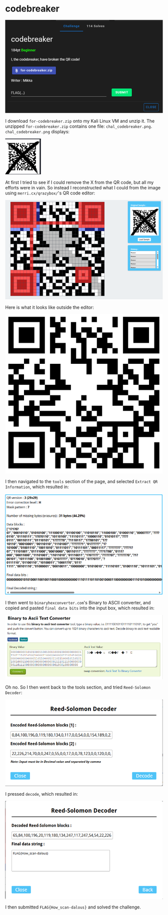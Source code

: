 # codebreaker

![](../images/codebreaker-part-1.png)

I download `for-codebreaker.zip` onto my Kali Linux VM and unzip it. The unzipped `for-codebreaker.zip` contains one file: `chal_codebreaker.png`. `chal_codebreaker.png` displays:

![](../images/codebreaker-part-2.png)

At first I tried to see if I could remove the X from the QR code, but all my efforts were in vain. So instead I reconstructed what I could from the image using `merri.cx/qrazybox/`'s QR code editor:

![](../images/codebreaker-part-3.png)

Here is what it looks like outside the editor:

![](../images/codebreaker-part-4.png)

I then navigated to the `tools` section of the page, and selected `Extract QR Information`, which resulted in:

![](../images/codebreaker-part-5.png)

I then went to `binaryhexconverter.com`'s Binary to ASCII converter, and copied and pasted `final data bits` into the input box, which resulted in:

![](../images/codebreaker-part-6.png)

Oh no. So I then went back to the tools section, and tried `Reed-Solomon Decoder`:

![](../images/codebreaker-part-7.png)

I pressed `decode`, which resulted in:

![](../images/codebreaker-part-8.png)

I then submitted `FLAG{How_scan-dalous}` and solved the challenge.
